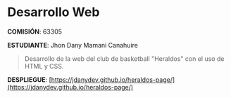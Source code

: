 
# Desarrollo Web

**COMISIÓN**: 63305

**ESTUDIANTE**: Jhon Dany Mamani Canahuire

>Desarrollo de la web del club de basketball "Heraldos" con el uso de HTML y CSS.

**DESPLIEGUE**: [https://jdanydev.github.io/heraldos-page/](https://jdanydev.github.io/heraldos-page/)